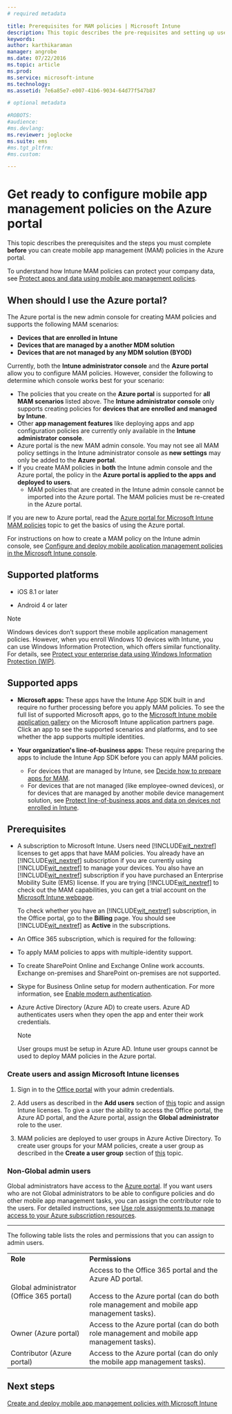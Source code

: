 ```yaml
---
# required metadata

title: Prerequisites for MAM policies | Microsoft Intune
description: This topic describes the pre-requisites and setting up users before you can create mobile app management policies.
keywords:
author: karthikaraman
manager: angrobe
ms.date: 07/22/2016
ms.topic: article
ms.prod:
ms.service: microsoft-intune
ms.technology:
ms.assetid: 7e6a85e7-e007-41b6-9034-64d77f547b87

# optional metadata

#ROBOTS:
#audience:
#ms.devlang:
ms.reviewer: joglocke
ms.suite: ems
#ms.tgt_pltfrm:
#ms.custom:

---
```


# Get ready to configure mobile app management policies on the Azure portal
This topic describes the prerequisites and the steps you must complete **before** you can create mobile app management (MAM) policies in the Azure portal.

To understand how Intune MAM policies can protect your company data, see [Protect apps and data using mobile app management policies](protect-apps-and-data-with-microsoft-intune.md).

## When should I use the Azure portal?
The Azure portal is the new admin console for creating MAM policies and supports the following MAM scenarios:
- **Devices that are enrolled in Intune**
- **Devices that are managed by a another MDM solution**
- **Devices that are not managed by any MDM solution (BYOD)**


Currently, both the **Intune administrator console** and the **Azure portal** allow you to configure MAM policies.  However, consider the following to determine which console works best for your scenario:

* The policies that you create on the **Azure portal** is supported for **all MAM scenarios** listed above. The **Intune administrator console** only supports creating policies for **devices that are enrolled and managed by Intune**.
* Other **app management features** like deploying apps and app configuration policies are currently only available in the **Intune administrator console**.
* Azure portal is the new MAM admin console.  You may not see all MAM policy settings in the Intune administrator console as **new settings** may only be added to the **Azure portal**.
* If you create MAM policies in **both** the Intune admin console and the Azure portal, the policy in the **Azure portal is applied to the apps and deployed to users**.
    * MAM policies that are created in the Intune admin console cannot be imported into the Azure portal.  The MAM policies must be re-created in the Azure portal.

If you are new to Azure portal, read the [Azure portal for Microsoft Intune MAM policies](azure-portal-for-microsoft-intune-mam-policies.md) topic to get the basics of using the Azure portal.

For instructions on how to create a MAM policy on the Intune admin console, see [Configure and deploy mobile application management policies in the Microsoft Intune console](configure-and-deploy-mobile-application-management-policies-in-the-microsoft-intune-console.md).


##  Supported platforms
- iOS 8.1 or later

- Android 4 or later

>[!NOTE]
>Windows devices don’t support these mobile application management policies. However, when you enroll Windows 10 devices with Intune, you can use Windows Information Protection, which offers similar functionality. For details, see [Protect your enterprise data using Windows Information Protection (WIP)](https://technet.microsoft.com/en-us/itpro/windows/keep-secure/protect-enterprise-data-using-wip).

##  Supported apps
* **Microsoft apps:** These apps have the Intune App SDK built in and require no further processing before you apply MAM policies.
To see the full list of supported Microsoft apps, go to the [Microsoft Intune mobile application gallery](https://www.microsoft.com/en-us/cloud-platform/microsoft-intune-apps) on the Microsoft Intune application partners page. Click an app to see the supported scenarios and platforms, and to see whether the app supports multiple identities.
* **Your organization's line-of-business apps:** These require preparing the apps to include the Intune App SDK before you can apply MAM policies.

  * For devices that are managed by Intune, see [Decide how to prepare apps for MAM](decide-how-to-prepare-apps-for-mobile-application-management-with-microsoft-intune.md).
  * For devices that are not managed (like employee-owned devices), or for devices that are managed by another mobile device management solution, see [Protect line-of-business apps and data on devices not enrolled in Intune](protect-line-of-business-apps-and-data-on-devices-not-enrolled-in-microsoft-intune.md).

## Prerequisites

-   A subscription to Microsoft Intune.    Users need [!INCLUDE[wit_nextref](../includes/wit_nextref_md.md)] licenses to get apps that have MAM policies.
You   already have an [!INCLUDE[wit_nextref](../includes/wit_nextref_md.md)] subscription if you are currently using [!INCLUDE[wit_nextref](../includes/wit_nextref_md.md)] to manage your devices.  You also have an [!INCLUDE[wit_nextref](../includes/wit_nextref_md.md)] subscription if you have purchased an Enterprise Mobility Suite (EMS) license. If you are trying [!INCLUDE[wit_nextref](../includes/wit_nextref_md.md)] to check out the MAM capabilities, you can get a trial account on the [Microsoft Intune webpage](http://www.microsoft.com/en-us/server-cloud/products/microsoft-intune/).

    To check whether you have an [!INCLUDE[wit_nextref](../includes/wit_nextref_md.md)] subscription, in the Office portal, go to the **Billing** page.  You should see [!INCLUDE[wit_nextref](../includes/wit_nextref_md.md)] as **Active** in the subscriptions.

-   An Office 365 subscription, which is required for the following:
  - To apply MAM policies to apps with multiple-identity support.
  - To create  SharePoint Online and Exchange Online work accounts. Exchange on-premises and SharePoint on-premises are not supported.
-   Skype for Business Online setup for modern authentication. For more information, see [Enable modern authentication](http://social.technet.microsoft.com/wiki/contents/articles/34339.skype-for-business-online-enable-your-tenant-for-modern-authentication.aspx).


- Azure Active Directory (Azure AD) to create users. Azure AD authenticates users when they open the app and enter their work credentials.

    > [!NOTE]
    > User groups must be setup in Azure AD. Intune user groups cannot be used to deploy MAM policies in the Azure portal.

### Create users and assign Microsoft Intune licenses

1.  Sign in to the   [Office portal](http://portal.office.com) with your admin credentials.

2.  Add users as described in the **Add users** section of [this](https://docs.microsoft.com/en-us/intune/understand-explore/get-started-with-a-30-day-trial-of-microsoft-intune-step-2) topic and assign Intune licenses. To give a user the ability to access the Office portal, the Azure AD portal, and the Azure  portal, assign the **Global administrator** role to the user.

5.  MAM policies are deployed to user groups in Azure Active Directory. To create user groups for your MAM policies, create a user group as described in the **Create a user group** section of [this](https://docs.microsoft.com/en-us/intune/understand-explore/get-started-with-a-30-day-trial-of-microsoft-intune-step-3) topic.

### Non-Global admin users

Global administrators have access to the [Azure portal](https://portal.azure.com).  If you want users who are not Global administrators to be able to configure policies and do other mobile app management tasks, you can assign the contributor role to the users. For detailed instructions, see [Use role assignments to manage access to your Azure subscription resources](https://azure.microsoft.com/en-us/documentation/articles/role-based-access-control-configure/).

---------------------------------

The following table lists the roles and permissions that you can assign to admin users.

|||
|--|----|
|**Role**|**Permissions**|
|Global administrator (Office 365 portal)|Access to the Office 365 portal and the Azure AD portal.<br /><br />Access to the Azure  portal (can do both role management and mobile app management tasks).|
|Owner (Azure  portal)|Access to the Azure  portal (can do both role management and mobile app management tasks).|
|Contributor (Azure  portal)|Access to the Azure  portal (can do only the mobile app management tasks).|




## Next steps
[Create and deploy mobile app management policies with Microsoft Intune](create-and-deploy-mobile-app-management-policies-with-microsoft-intune.md)
